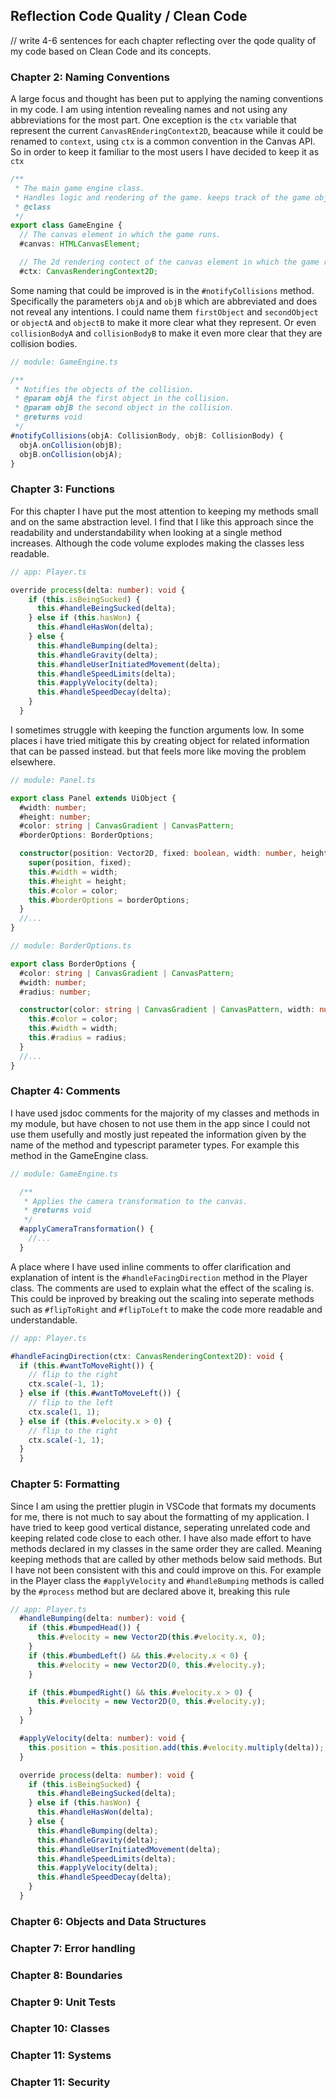 ## Reflection Code Quality / Clean Code

// write 4-6 sentences for each chapter reflecting over the qode quality of my code based on Clean Code and its concepts.

### Chapter 2: Naming Conventions

A large focus and thought has been put to applying the naming conventions in my code. I am using intention revealing names and not using any abbreviations for the most part. One exception is the `ctx` variable that represent the current `CanvasREnderingContext2D`, beacause while it could be renamed to `context`, using `ctx` is a common convention in the Canvas API. So in order to keep it familiar to the most users I have decided to keep it as `ctx`

```typescript
/**
 * The main game engine class.
 * Handles logic and rendering of the game. keeps track of the game objects and the camera.
 * @class
 */
export class GameEngine {
  // The canvas element in which the game runs.
  #canvas: HTMLCanvasElement;

  // The 2d rendering contect of the canvas element in which the game runs.
  #ctx: CanvasRenderingContext2D;
```

Some naming that could be improved is in the `#notifyCollisions` method. Specifically the parameters `objA` and `objB` which are abbreviated and does not reveal any intentions. I could name them `firstObject` and `secondObject` or `objectA` and `objectB` to make it more clear what they represent. Or even `collisionBodyA` and `collisionBodyB` to make it even more clear that they are collision bodies.

```typescript
// module: GameEngine.ts

/**
 * Notifies the objects of the collision.
 * @param objA the first object in the collision.
 * @param objB the second object in the collision.
 * @returns void
 */
#notifyCollisions(objA: CollisionBody, objB: CollisionBody) {
  objA.onCollision(objB);
  objB.onCollision(objA);
}
```

### Chapter 3: Functions

For this chapter I have put the most attention to keeping my methods small and on the same abstraction level. I find that I like this approach since the readability and understandability when looking at a single method increases. Although the code volume explodes making the classes less readable.

```typescript
// app: Player.ts

override process(delta: number): void {
    if (this.isBeingSucked) {
      this.#handleBeingSucked(delta);
    } else if (this.hasWon) {
      this.#handleHasWon(delta);
    } else {
      this.#handleBumping(delta);
      this.#handleGravity(delta);
      this.#handleUserInitiatedMovement(delta);
      this.#handleSpeedLimits(delta);
      this.#applyVelocity(delta);
      this.#handleSpeedDecay(delta);
    }
  }
```

I sometimes struggle with keeping the function arguments low. In some places i have tried mitigate this by creating object for related information that can be passed instead. but that feels more like moving the problem elsewhere.

```typescript
// module: Panel.ts

export class Panel extends UiObject {
  #width: number;
  #height: number;
  #color: string | CanvasGradient | CanvasPattern;
  #borderOptions: BorderOptions;

  constructor(position: Vector2D, fixed: boolean, width: number, height: number, color: string | CanvasGradient | CanvasPattern, borderOptions: BorderOptions) {
    super(position, fixed);
    this.#width = width;
    this.#height = height;
    this.#color = color;
    this.#borderOptions = borderOptions;
  }
  //...
}
```

```typescript
// module: BorderOptions.ts

export class BorderOptions {
  #color: string | CanvasGradient | CanvasPattern;
  #width: number;
  #radius: number;

  constructor(color: string | CanvasGradient | CanvasPattern, width: number, radius: number) {
    this.#color = color;
    this.#width = width;
    this.#radius = radius;
  }
  //...
}
```

### Chapter 4: Comments

I have used jsdoc comments for the majority of my classes and methods in my module, but have chosen to not use them in the app since I could not use them usefully and mostly just repeated the information given by the name of the method and typescript parameter types. For example this method in the GameEngine class.

```typescript
// module: GameEngine.ts

  /**
   * Applies the camera transformation to the canvas.
   * @returns void
   */
  #applyCameraTransformation() {
    //...
  }
```

A place where I have used inline comments to offer clarification and explanation of intent is the `#handleFacingDirection` method in the Player class. The comments are used to explain what the effect of the scaling is. This could be inproved by breaking out the scaling into seperate methods such as `#flipToRight` and `#flipToLeft` to make the code more readable and understandable.

```typescript
// app: Player.ts

#handleFacingDirection(ctx: CanvasRenderingContext2D): void {
  if (this.#wantToMoveRight()) {
    // flip to the right
    ctx.scale(-1, 1);
  } else if (this.#wantToMoveLeft()) {
    // flip to the left
    ctx.scale(1, 1);
  } else if (this.#velocity.x > 0) {
    // flip to the right
    ctx.scale(-1, 1);
  }
  }
```

### Chapter 5: Formatting

Since I am using the prettier plugin in VSCode that formats my documents for me, there is not much to say about the formatting of my application. I have tried to keep good vertical distance, seperating unrelated code and keeping related code close to each other. I have also made effort to have methods declared in my classes in the same order they are called. Meaning keeping methods that are called by other methods below said methods. But I have not been consistent with this and could improve on this. For example in the Player class the `#applyVelocity` and `#handleBumping` methods is called by the `#process` method but are declared above it, breaking this rule

```typescript
// app: Player.ts
  #handleBumping(delta: number): void {
    if (this.#bumpedHead()) {
      this.#velocity = new Vector2D(this.#velocity.x, 0);
    }
    if (this.#bumbedLeft() && this.#velocity.x < 0) {
      this.#velocity = new Vector2D(0, this.#velocity.y);
    }

    if (this.#bumpedRight() && this.#velocity.x > 0) {
      this.#velocity = new Vector2D(0, this.#velocity.y);
    }
  }

  #applyVelocity(delta: number): void {
    this.position = this.position.add(this.#velocity.multiply(delta));
  }

  override process(delta: number): void {
    if (this.isBeingSucked) {
      this.#handleBeingSucked(delta);
    } else if (this.hasWon) {
      this.#handleHasWon(delta);
    } else {
      this.#handleBumping(delta);
      this.#handleGravity(delta);
      this.#handleUserInitiatedMovement(delta);
      this.#handleSpeedLimits(delta);
      this.#applyVelocity(delta);
      this.#handleSpeedDecay(delta);
    }
  }
```

### Chapter 6: Objects and Data Structures

### Chapter 7: Error handling

### Chapter 8: Boundaries

### Chapter 9: Unit Tests

### Chapter 10: Classes

### Chapter 11: Systems

### Chapter 11: Security
